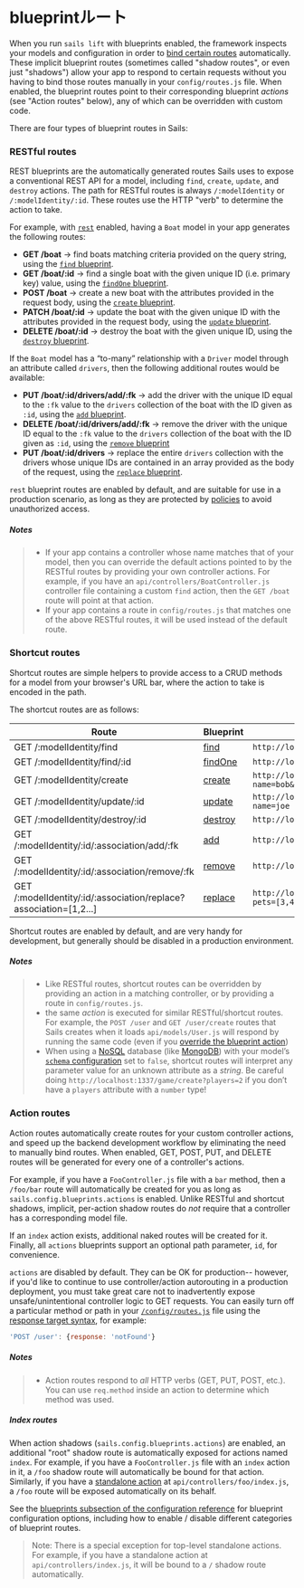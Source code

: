 # blueprintルート

When you run `sails lift` with blueprints enabled, the framework inspects your models and configuration in order to [bind certain routes](http://sailsjs.com/documentation/concepts/Routes) automatically. These implicit blueprint routes (sometimes called "shadow routes", or even just "shadows") allow your app to respond to certain requests without you having to bind those routes manually in your `config/routes.js` file.  When enabled, the blueprint routes point to their corresponding blueprint *actions* (see "Action routes" below), any of which can be overridden with custom code.

There are four types of blueprint routes in Sails:

### RESTful routes
REST blueprints are the automatically generated routes Sails uses to expose a conventional REST API for a model, including `find`, `create`, `update`, and `destroy` actions. The path for RESTful routes is always `/:modelIdentity` or `/:modelIdentity/:id`.  These routes use the HTTP "verb" to determine the action to take.

For example, with [`rest`](http://sailsjs.com/documentation/reference/configuration/sails-config-blueprints#?routerelated-settings) enabled, having a `Boat` model in your app generates the following routes:

+ **GET /boat** -> find boats matching criteria provided on the query string, using the [`find` blueprint](http://sailsjs.com/documentation/reference/blueprint-api/find-where).
+ **GET /boat/:id** -> find a single boat with the given unique ID (i.e. primary key) value, using the [`findOne` blueprint](http://sailsjs.com/documentation/reference/blueprint-api/find-one).
+ **POST /boat** -> create a new boat with the attributes provided in the request body, using the [`create` blueprint](http://sailsjs.com/documentation/reference/blueprint-api/create).
+ **PATCH /boat/:id** -> update the boat with the given unique ID with the attributes provided in the request body, using the [`update` blueprint](http://sailsjs.com/documentation/reference/blueprint-api/update).
+ **DELETE /boat/:id** -> destroy the boat with the given unique ID, using the [`destroy` blueprint](http://sailsjs.com/documentation/reference/blueprint-api/destroy).

If the `Boat` model has a &ldquo;to-many&rdquo; relationship with a `Driver` model through an attribute called `drivers`, then the following additional routes would be available:

+ **PUT /boat/:id/drivers/add/:fk** -> add the driver with the unique ID equal to the `:fk` value to the `drivers` collection of the boat with the ID given as `:id`, using the [`add` blueprint](http://sailsjs.com/documentation/reference/blueprint-api/add-to).
+ **DELETE /boat/:id/drivers/add/:fk** -> remove the driver with the unique ID equal to the `:fk` value to the `drivers` collection of the boat with the ID given as `:id`, using the [`remove` blueprint](http://sailsjs.com/documentation/reference/blueprint-api/remove-from)
+ **PUT /boat/:id/drivers** -> replace the entire `drivers` collection with the drivers whose unique IDs are contained in an array provided as the body of the request, using the [`replace` blueprint](http://sailsjs.com/documentation/reference/blueprint-api/replace).

`rest` blueprint routes are enabled by default, and are suitable for use in a production scenario, as long as they are protected by [policies](http://sailsjs.com/documentation/concepts/Policies) to avoid unauthorized access.

##### Notes

> + If your app contains a controller whose name matches that of your model, then you can override the default actions pointed to by the RESTful routes by providing your own controller actions.  For example, if you have an `api/controllers/BoatController.js` controller file containing a custom `find` action, then the `GET /boat` route will point at that action.
> + If your app contains a route in `config/routes.js` that matches one of the above RESTful routes, it will be used instead of the default route.

### Shortcut routes
Shortcut routes are simple helpers to provide access to a CRUD methods for a model from your browser's URL bar, where the action to take is encoded in the path.

The shortcut routes are as follows:

| Route | Blueprint | Example URL |
| ----- | --------- | ------- |
| GET /:modelIdentity/find | [find](http://sailsjs.com/documentation/reference/blueprint-api/find-where) | `http://localhost:1337/user/find?name=bob`
| GET /:modelIdentity/find/:id | [findOne](http://sailsjs.com/documentation/reference/blueprint-api/find-one) | `http://localhost:1337/user/find/123`
| GET /:modelIdentity/create | [create](http://sailsjs.com/documentation/reference/blueprint-api/create) | `http://localhost:1337/user/create?name=bob&age=18`
| GET /:modelIdentity/update/:id | [update](http://sailsjs.com/documentation/reference/blueprint-api/update) | `http://localhost:1337/user/update/123?name=joe`
| GET /:modelIdentity/destroy/:id | [destroy](http://sailsjs.com/documentation/reference/blueprint-api/destroy) | `http://localhost:1337/user/destroy/123`
| GET /:modelIdentity/:id/:association/add/:fk | [add](http://sailsjs.com/documentation/reference/blueprint-api/add-to) | `http://localhost:1337/user/123/pets/add/3`
| GET /:modelIdentity/:id/:association/remove/:fk | [remove](http://sailsjs.com/documentation/reference/blueprint-api/remove-from) | `http://localhost:1337/user/123/pets/remove/3`
| GET /:modelIdentity/:id/:association/replace?association=[1,2...] | [replace](http://sailsjs.com/documentation/reference/blueprint-api/replace) | `http://localhost:1337/user/123/pets/replace?pets=[3,4]`

Shortcut routes are enabled by default, and are very handy for development, but generally should be disabled in a production environment.

##### Notes

> + Like RESTful routes, shortcut routes can be overridden by providing an action in a matching controller, or by providing a route in `config/routes.js`.
> + the same _action_ is executed for similar RESTful/shortcut routes.  For example, the `POST /user` and `GET /user/create` routes that Sails creates when it loads `api/models/User.js` will respond by running the same code (even if you [override the blueprint action](http://sailsjs.com/documentation/reference/blueprint-api#?overriding-blueprints))
> + When using a <a href="https://en.wikipedia.org/wiki/NoSQL" target="_blank">NoSQL</a> database (like <a href="https://docs.mongodb.com/" target="_blank">MongoDB</a>) with your model&rsquo;s [`schema` configuration](http://sailsjs.com/documentation/concepts/models-and-orm/model-settings#?schema) set to `false`, shortcut routes will interpret any parameter value for an unknown attribute as a _string_.  Be careful doing `http://localhost:1337/game/create?players=2` if you don&rsquo;t have a `players` attribute with a `number` type!

### Action routes

Action routes automatically create routes for your custom controller actions, and speed up the backend development workflow by eliminating the need to manually bind routes. When enabled, GET, POST, PUT, and DELETE routes will be generated for every one of a controller's actions.

For example, if you have a `FooController.js` file with a `bar` method, then a `/foo/bar` route will automatically be created for you as long as `sails.config.blueprints.actions` is enabled.  Unlike RESTful and shortcut shadows, implicit, per-action shadow routes do *not* require that a controller has a corresponding model file.

If an `index` action exists, additional naked routes will be created for it. Finally, all `actions` blueprints support an optional path parameter, `id`, for convenience.

`actions` are disabled by default. They can be OK for production-- however, if you'd like to continue to use controller/action autorouting in a production deployment, you must take great care not to inadvertently expose unsafe/unintentional controller logic to GET requests. You can easily turn off a particular method or path in your [`/config/routes.js`](http://sailsjs.com/documentation/anatomy/my-app/config/routes-js) file using the [response target syntax](http://sailsjs.com/documentation/concepts/routes/custom-routes#?response-target-syntax), for example:

```javascript
'POST /user': {response: 'notFound'}
```

##### Notes
> + Action routes respond to _all_ HTTP verbs (GET, PUT, POST, etc.).  You can use `req.method` inside an action to determine which method was used.

##### Index routes

When action shadows (`sails.config.blueprints.actions`) are enabled, an additional "root" shadow route is automatically exposed for actions named `index`.  For example, if you have a `FooController.js` file with an `index` action in it, a `/foo` shadow route will automatically be bound for that action.  Similarly, if you have a [standalone action](http://sailsjs.com/documentation/concepts/actions-and-controllers#?standalone-actions) at `api/controllers/foo/index.js`, a `/foo` route will be exposed automatically on its behalf.

See the [blueprints subsection of the configuration reference](http://sailsjs.com/documentation/reference/sails.config/sails.config.blueprints.html) for blueprint configuration options, including how to enable / disable different categories of blueprint routes.

> Note:  There is a special exception for top-level standalone actions.  For example, if you have a standalone action at `api/controllers/index.js`, it will be bound to a `/` shadow route automatically.

<docmeta name="displayName" value="Blueprint routes">
